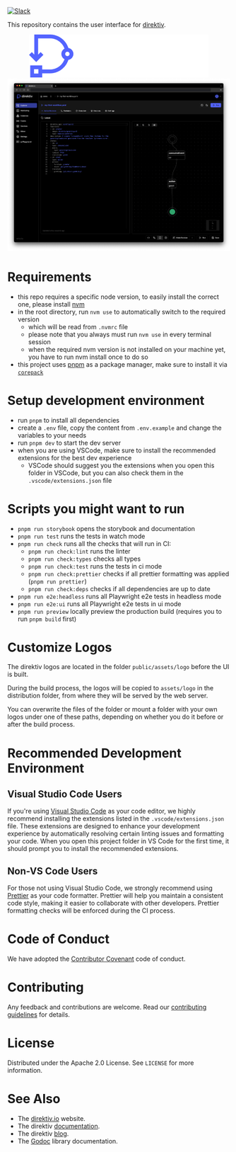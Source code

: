 [![Slack](https://img.shields.io/badge/Slack-Join%20Direktiv-4a154b?style=flat&logo=slack)](https://join.slack.com/t/direktiv-io/shared_invite/zt-zf7gmfaa-rYxxBiB9RpuRGMuIasNO~g)

This repository contains the user interface for [direktiv](https://github.com/direktiv/direktiv).

<div align="center">
  <picture>
    <source media="(prefers-color-scheme: dark)" srcset="assets/images/logo-dark.png">
    <source media="(prefers-color-scheme: light)" srcset="assets/images/logo-light.png">
    <img alt="direktiv logo" src="assets/images/logo-dark.png">
</picture>
</div>
<picture>
  <source media="(prefers-color-scheme: dark)" srcset="assets/images/screenshot-dark.png">
  <source media="(prefers-color-scheme: light)" srcset="assets/images/screenshot-light.png">
  <img alt="direktiv ui" src="assets/images/screenshot-dark.png">
</picture>

# Requirements

- this repo requires a specific node version, to easily install the correct one, please install [nvm](https://github.com/nvm-sh/nvm)
- in the root directory, run `nvm use` to automatically switch to the required version
  - which will be read from `.nvmrc` file
  - please note that you always must run `nvm use` in every terminal session
  - when the required nvm version is not installed on your machine yet, you have to run nvm install once to do so
- this project uses [pnpm](https://pnpm.io/) as a package manager, make sure to install it via [`corepack`](https://pnpm.io/installation#using-corepack)

# Setup development environment

- run `pnpm` to install all dependencies
- create a `.env` file, copy the content from `.env.example` and change the variables to your needs
- run `pnpm dev` to start the dev server
- when you are using VSCode, make sure to install the recommended extensions for the best dev experience
  - VSCode should suggest you the extensions when you open this folder in VSCode, but you can also check them in the `.vscode/extensions.json` file

# Scripts you might want to run

- `pnpm run storybook` opens the storybook and documentation
- `pnpm run test` runs the tests in watch mode
- `pnpm run check` runs all the checks that will run in CI:
  - `pnpm run check:lint` runs the linter
  - `pnpm run check:types` checks all types
  - `pnpm run check:test` runs the tests in ci mode
  - `pnpm run check:prettier` checks if all prettier formatting was applied (`pnpm run prettier`)
  - `pnpm run check:deps` checks if all dependencies are up to date
- `pnpm run e2e:headless` runs all Playwright e2e tests in headless mode
- `pnpm run e2e:ui` runs all Playwright e2e tests in ui mode
- `pnpm run preview` locally preview the production build (requires you to run `pnpm build` first)

# Customize Logos

The direktiv logos are located in the folder `public/assets/logo` before the UI is built.

During the build process, the logos will be copied to `assets/logo` in the distribution folder, from where they will be served by the web server.

You can overwrite the files of the folder or mount a folder with your own logos under one of these paths, depending on whether you do it before or after the build process.

# Recommended Development Environment

## Visual Studio Code Users

If you're using [Visual Studio Code](https://code.visualstudio.com/) as your code editor, we highly recommend installing the extensions listed in the `.vscode/extensions.json` file. These extensions are designed to enhance your development experience by automatically resolving certain linting issues and formatting your code. When you open this project folder in VS Code for the first time, it should prompt you to install the recommended extensions.

## Non-VS Code Users

For those not using Visual Studio Code, we strongly recommend using [Prettier](https://prettier.io/) as your code formatter. Prettier will help you maintain a consistent code style, making it easier to collaborate with other developers. Prettier formatting checks will be enforced during the CI process.

# Code of Conduct

We have adopted the [Contributor Covenant](https://github.com/direktiv/.github/blob/master/CODE_OF_CONDUCT.md) code of conduct.

# Contributing

Any feedback and contributions are welcome. Read our [contributing guidelines](https://github.com/direktiv/.github/blob/master/CONTRIBUTING.md) for details.

# License

Distributed under the Apache 2.0 License. See `LICENSE` for more information.

# See Also

- The [direktiv.io](https://direktiv.io/) website.
- The direktiv [documentation](https://docs.direktiv.io/).
- The direktiv [blog](https://blog.direktiv.io/).
- The [Godoc](https://godoc.org/github.com/direktiv/direktiv) library documentation.
